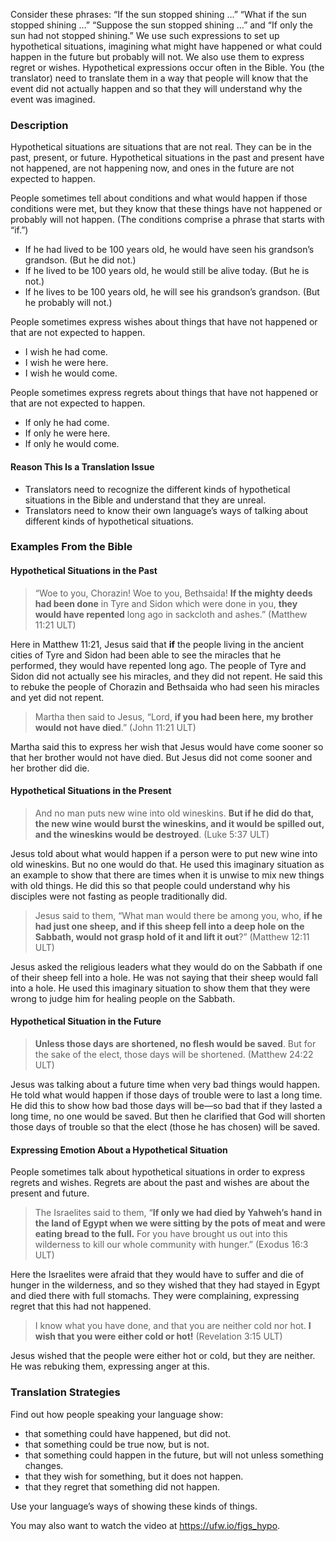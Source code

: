 Consider these phrases: “If the sun stopped shining …” “What if the sun stopped shining …” “Suppose the sun stopped shining …” and “If only the sun had not stopped shining.” We use such expressions to set up hypothetical situations, imagining what might have happened or what could happen in the future but probably will not. We also use them to express regret or wishes. Hypothetical expressions occur often in the Bible. You (the translator) need to translate them in a way that people will know that the event did not actually happen and so that they will understand why the event was imagined.

### Description

Hypothetical situations are situations that are not real. They can be in the past, present, or future. Hypothetical situations in the past and present have not happened, are not happening now, and ones in the future are not expected to happen.

People sometimes tell about conditions and what would happen if those conditions were met, but they know that these things have not happened or probably will not happen. (The conditions comprise a phrase that starts with “if.”)

* If he had lived to be 100 years old, he would have seen his grandson’s grandson. (But he did not.)
* If he lived to be 100 years old, he would still be alive today. (But he is not.)
* If he lives to be 100 years old, he will see his grandson’s grandson. (But he probably will not.)

People sometimes express wishes about things that have not happened or that are not expected to happen.

* I wish he had come.
* I wish he were here.
* I wish he would come.

People sometimes express regrets about things that have not happened or that are not expected to happen.

* If only he had come.
* If only he were here.
* If only he would come.

#### Reason This Is a Translation Issue

* Translators need to recognize the different kinds of hypothetical situations in the Bible and understand that they are unreal.
* Translators need to know their own language’s ways of talking about different kinds of hypothetical situations.

### Examples From the Bible

#### Hypothetical Situations in the Past

> “Woe to you, Chorazin! Woe to you, Bethsaida! **If the mighty deeds had been done** in Tyre and Sidon which were done in you, **they would have repented** long ago in sackcloth and ashes.” (Matthew 11:21 ULT)

Here in Matthew 11:21, Jesus said that **if** the people living in the ancient cities of Tyre and Sidon had been able to see the miracles that he performed, they would have repented long ago. The people of Tyre and Sidon did not actually see his miracles, and they did not repent. He said this to rebuke the people of Chorazin and Bethsaida who had seen his miracles and yet did not repent.

> Martha then said to Jesus, “Lord, **if you had been here, my brother would not have died**.” (John 11:21 ULT)

Martha said this to express her wish that Jesus would have come sooner so that her brother would not have died. But Jesus did not come sooner and her brother did die.

#### Hypothetical Situations in the Present

> And no man puts new wine into old wineskins. **But if he did do that, the new wine would burst the wineskins, and it would be spilled out, and the wineskins would be destroyed**. (Luke 5:37 ULT)

Jesus told about what would happen if a person were to put new wine into old wineskins. But no one would do that. He used this imaginary situation as an example to show that there are times when it is unwise to mix new things with old things. He did this so that people could understand why his disciples were not fasting as people traditionally did.

> Jesus said to them, “What man would there be among you, who, **if he had just one sheep, and if this sheep fell into a deep hole on the Sabbath, would not grasp hold of it and lift it out**?” (Matthew 12:11 ULT)

Jesus asked the religious leaders what they would do on the Sabbath if one of their sheep fell into a hole. He was not saying that their sheep would fall into a hole. He used this imaginary situation to show them that they were wrong to judge him for healing people on the Sabbath.

#### Hypothetical Situation in the Future

> **Unless those days are shortened, no flesh would be saved**. But for the sake of the elect, those days will be shortened. (Matthew 24:22 ULT)

Jesus was talking about a future time when very bad things would happen. He told what would happen if those days of trouble were to last a long time. He did this to show how bad those days will be—so bad that if they lasted a long time, no one would be saved. But then he clarified that God will shorten those days of trouble so that the elect (those he has chosen) will be saved.

#### Expressing Emotion About a Hypothetical Situation

People sometimes talk about hypothetical situations in order to express regrets and wishes. Regrets are about the past and wishes are about the present and future.

> The Israelites said to them, “**If only we had died by Yahweh’s hand in the land of Egypt when we were sitting by the pots of meat and were eating bread to the full.** For you have brought us out into this wilderness to kill our whole community with hunger.” (Exodus 16:3 ULT)

Here the Israelites were afraid that they would have to suffer and die of hunger in the wilderness, and so they wished that they had stayed in Egypt and died there with full stomachs. They were complaining, expressing regret that this had not happened.

> I know what you have done, and that you are neither cold nor hot. **I wish that you were either cold or hot!** (Revelation 3:15 ULT)

Jesus wished that the people were either hot or cold, but they are neither. He was rebuking them, expressing anger at this.

### Translation Strategies

Find out how people speaking your language show:

* that something could have happened, but did not.
* that something could be true now, but is not.
* that something could happen in the future, but will not unless something changes.
* that they wish for something, but it does not happen.
* that they regret that something did not happen.

Use your language’s ways of showing these kinds of things.

You may also want to watch the video at https://ufw.io/figs_hypo.
